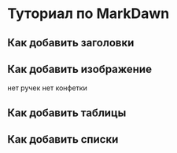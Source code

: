 # Туториал по MarkDawn

## Как добавить заголовки 

## Как добавить изображение
нет ручек нет конфетки 
## Как добавить таблицы 

## Как добавить списки 